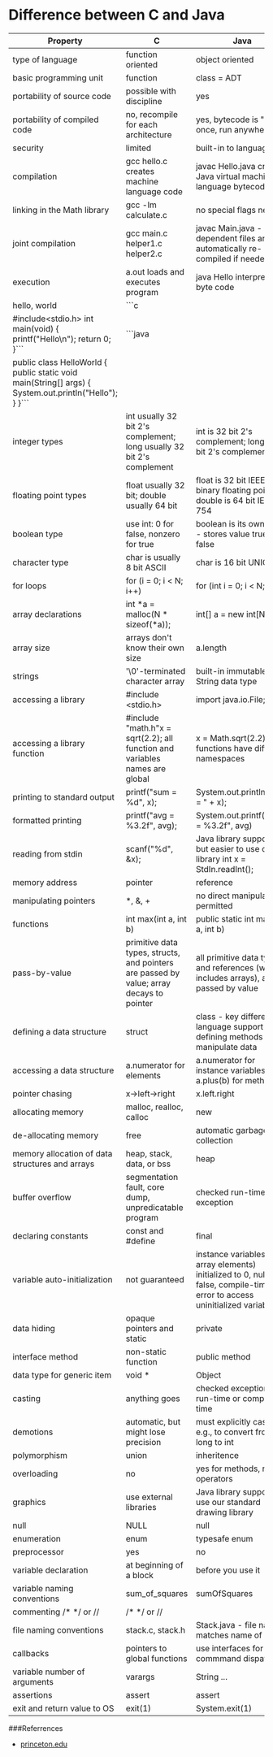 Difference between C and Java
=============================
|Property | C | Java |
|--------|---|-------|
|type of language	|	function oriented	|	object oriented |
|basic programming unit	|	function	|	class = ADT |
|portability of source code	|	possible with discipline	|	yes |
|portability of compiled code	|	no, recompile for each architecture	|	yes, bytecode is "write once, run anywhere" |
|security	|	limited	|	built-in to language |
|compilation	|	gcc hello.c creates machine language code	|	javac Hello.java creates Java virtual machine language bytecode |
|linking in the Math library	|	gcc -lm calculate.c	|	no special flags needed |
|joint compilation	|	gcc main.c helper1.c helper2.c	|	javac Main.java - any dependent files are automatically re-compiled if needed |
|execution	|	a.out loads and executes program	|	java Hello interprets byte code |
|hello, world	|	```c
#include<stdio.h> int main(void) {    printf("Hello\n");    return 0; }```	|	```java
public class HelloWorld {    public static void main(String[] args) {         System.out.println("Hello");    } }``` |
|integer types	|	int usually 32 bit 2's complement; long usually 32 bit 2's complement	|	int is 32 bit 2's complement; long is 64 bit 2's complement |
|floating point types	|	float usually 32 bit; double usually 64 bit	|	float is 32 bit IEEE 754 binary floating point; double is 64 bit IEEE 754 |
|boolean type	|	use int: 0 for false, nonzero for true	|	boolean is its own type - stores value true or false |
|character type	|	char is usually 8 bit ASCII	|	char is 16 bit UNICODE |
|for loops	|	for (i = 0; i < N; i++)	|	for (int i = 0; i < N; i++) |
|array declarations	|	int *a = malloc(N * sizeof(*a));	|	int[] a = new int[N]; |
|array size	|	arrays don't know their own size	|	a.length |
|strings	|	'\0'-terminated character array	|	built-in immutable String data type |
|accessing a library	|	#include <stdio.h>	|	import java.io.File; |
|accessing a library function	|	#include "math.h"x = sqrt(2.2); all function and variables names are global	|	x = Math.sqrt(2.2); functions have different namespaces |
|printing to standard output	|	printf("sum = %d", x);	|	System.out.println("sum = " + x); |
|formatted printing	|	printf("avg = %3.2f", avg);	|	System.out.printf("avg = %3.2f", avg) |
|reading from stdin	|	scanf("%d", &x);	|	Java library support, but easier to use our library int x = StdIn.readInt(); |
|memory address	|	pointer	|	reference |
|manipulating pointers	|	*, &, +	|	no direct manipulation permitted |
|functions	|	int max(int a, int b)	|	public static int max(int a, int b) |
|pass-by-value	|	primitive data types, structs, and pointers are passed by value; array decays to pointer	|	all primitive data types and references (which includes arrays), are passed by value |
|defining a data structure	|	struct	|	class - key difference is language support for defining methods to manipulate data  |
|accessing a data structure	|	a.numerator for elements	|	a.numerator for instance variables, c = a.plus(b) for methods |
|pointer chasing	|	x->left->right	|	x.left.right |
|allocating memory	|	malloc, realloc, calloc |	new |
|de-allocating memory	|	free	|	automatic garbage collection |
|memory allocation of data structures and arrays	|	heap, stack, data, or bss	|	heap |
|buffer overflow	|	segmentation fault, core dump, unpredicatable program	|	checked run-time error exception |
|declaring constants	|	const and #define	|	final |
|variable auto-initialization	|	not guaranteed	|	instance variables (and array elements) initialized to 0, null, or false, compile-time error to access uninitialized variables |
|data hiding	|opaque pointers and static	|	private |
|interface method	|	non-static function	|	public method |
|data type for generic item	|	void *	|	Object |
|casting	|	anything goes	|	checked exception at run-time or compile-time |
|demotions	|	automatic, but might lose precision	|	must explicitly cast, e.g., to convert from long to int |
|polymorphism	|	union	|	inheritence |
|overloading	|	no	|	yes for methods, no for operators |
|graphics	|	use external libraries	|	Java library support, use our standard drawing library |
|null	|	NULL	|	null |
|enumeration	|	enum	|	typesafe enum |
|preprocessor	|	yes	|	no |
|variable declaration	|	at beginning of a block	|	before you use it |
|variable naming conventions	|	sum_of_squares	|	sumOfSquares |
|commenting	/* */ or //	|	/* */ or // |
|file naming conventions	|	stack.c, stack.h	|	Stack.java - file name matches name of class |
|callbacks	|	pointers to global functions	|	use interfaces for commmand dispatching |
|variable number of arguments	|	varargs	|	String ... |
|assertions	|	assert	|	assert |
|exit and return value to OS	|	exit(1)	|	System.exit(1) |


  
###Referrences

* [princeton.edu](http://introcs.cs.princeton.edu/java/faq/c2java.html)

